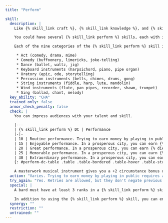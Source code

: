 ```yaml
---
title: "Perform"

skill:
  description: |
    Like {% skill_link craft %}, {% skill_link knowledge %}, and {% skill_link profession %}, {% skill_link perform %} is actually a number of separate skills.

    You could have several {% skill_link perform %} skills, each with its own ranks, each purchased as a separate skill.

    Each of the nine categories of the {% skill_link perform %} skill includes a variety of methods, instruments, or techniques, a small list of which is provided for each category below.

     * Act (comedy, drama, mime)
     * Comedy (buffoonery, limericks, joke-telling)
     * Dance (ballet, waltz, jig)
     * Keyboard instruments (harpsichord, piano, pipe organ)
     * Oratory (epic, ode, storytelling)
     * Percussion instruments (bells, chimes, drums, gong)
     * String instruments (fiddle, harp, lute, mandolin)
     * Wind instruments (flute, pan pipes, recorder, shawm, trumpet)
     * Sing (ballad, chant, melody)
  key_ability: "CHA"
  trained_only: false
  armor_check_penalty: false
  check: |
    You can impress audiences with your talent and skill.

    |---
    | {% skill_link perform %} DC | Performance
    |-|-
    | 10 | Routine performance. Trying to earn money by playing in public is essentially begging. You can earn {% die_roll 1 10 0 %} cp/day.
    | 15 | Enjoyable performance. In a prosperous city, you can earn {% die_roll 1 10 0 %} sp/day.
    | 20 | Great performance. In a prosperous city, you can earn {% die_roll 3 10 0 %} sp/day. In time, you may be invited to join a professional troupe and may develop a regional reputation.
    | 25 | Memorable performance. In a prosperous city, you can earn {% die_roll 1 6 0 %} gp/day. In time, you may come to the attention of noble patrons and develop a national reputation.
    | 30 | Extraordinary performance. In a prosperous city, you can earn {% die_roll 3 6 0 %} gp/day. In time, you may draw attention from distant potential patrons, or even from extraplanar beings.
    {: #perform-dc-table .table .table-bordered .table-hover .table-striped data-caption="Table: Perform DCs" }

    A masterwork musical instrument gives you a +2 circumstance bonus on {% skill_link perform %} checks that involve its use.
  action: "Varies. Trying to earn money by playing in public requires anywhere from an evening's work to a full day's performance. The bard's special {% skill_link perform %} -based abilities are described in that class's description."
  try_again: "Yes. Retries are allowed, but they don't negate previous failures, and an audience that has been unimpressed in the past is likely to be prejudiced against future performances. (Increase the DC by 2 for each previous failure.)"
  special: |
    A bard must have at least 3 ranks in a {% skill_link perform %} skill to inspire courage in his allies, or to use his countersong or his _fascinate_ ability. A bard needs 6 ranks in a {% skill_link perform %} skill to inspire competence, 9 ranks to use his {% spell_link suggestion %} ability, 12 ranks to inspire greatness, 15 ranks to use his _song of freedom_ ability, 18 ranks to inspire heroics, and 21 ranks to use his _mass suggestion_ ability. See Bardic Music in the bard class description.

    In addition to using the {% skill_link perform %} skill, you can entertain people with sleight of hand, tumbling, tightrope walking, and spells (especially illusions).
  synergy: ""
  restriction: ""
  untrained: ""
---
```

